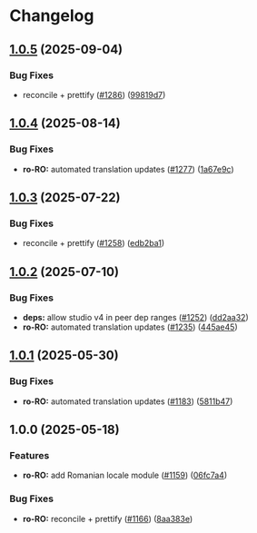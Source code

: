 # Changelog

## [1.0.5](https://github.com/sanity-io/locales/compare/locale-ro-ro-v1.0.4...locale-ro-ro-v1.0.5) (2025-09-04)


### Bug Fixes

* reconcile + prettify ([#1286](https://github.com/sanity-io/locales/issues/1286)) ([99819d7](https://github.com/sanity-io/locales/commit/99819d7d47be1ecee0b4b2529b0f4f2981cb948a))

## [1.0.4](https://github.com/sanity-io/locales/compare/locale-ro-ro-v1.0.3...locale-ro-ro-v1.0.4) (2025-08-14)


### Bug Fixes

* **ro-RO:** automated translation updates ([#1277](https://github.com/sanity-io/locales/issues/1277)) ([1a67e9c](https://github.com/sanity-io/locales/commit/1a67e9cad5ce0bc7f684b9f2dad99a556503eac0))

## [1.0.3](https://github.com/sanity-io/locales/compare/locale-ro-ro-v1.0.2...locale-ro-ro-v1.0.3) (2025-07-22)


### Bug Fixes

* reconcile + prettify ([#1258](https://github.com/sanity-io/locales/issues/1258)) ([edb2ba1](https://github.com/sanity-io/locales/commit/edb2ba1fd5c7f161930c606425384a0c29ed1897))

## [1.0.2](https://github.com/sanity-io/locales/compare/locale-ro-ro-v1.0.1...locale-ro-ro-v1.0.2) (2025-07-10)


### Bug Fixes

* **deps:** allow studio v4 in peer dep ranges ([#1252](https://github.com/sanity-io/locales/issues/1252)) ([dd2aa32](https://github.com/sanity-io/locales/commit/dd2aa32b4186f0749f744d74b2e81a2c8b172fe8))
* **ro-RO:** automated translation updates ([#1235](https://github.com/sanity-io/locales/issues/1235)) ([445ae45](https://github.com/sanity-io/locales/commit/445ae45f6190890267f779f51dd9625167a1a946))

## [1.0.1](https://github.com/sanity-io/locales/compare/locale-ro-ro-v1.0.0...locale-ro-ro-v1.0.1) (2025-05-30)


### Bug Fixes

* **ro-RO:** automated translation updates ([#1183](https://github.com/sanity-io/locales/issues/1183)) ([5811b47](https://github.com/sanity-io/locales/commit/5811b474542d354bdaa2df7a56d3f89ef6ead17d))

## 1.0.0 (2025-05-18)


### Features

* **ro-RO:** add Romanian locale module ([#1159](https://github.com/sanity-io/locales/issues/1159)) ([06fc7a4](https://github.com/sanity-io/locales/commit/06fc7a429721fdde37dfde414e163786f647334d))


### Bug Fixes

* **ro-RO:** reconcile + prettify ([#1166](https://github.com/sanity-io/locales/issues/1166)) ([8aa383e](https://github.com/sanity-io/locales/commit/8aa383e499097861db1da8e31191a922edddf852))
